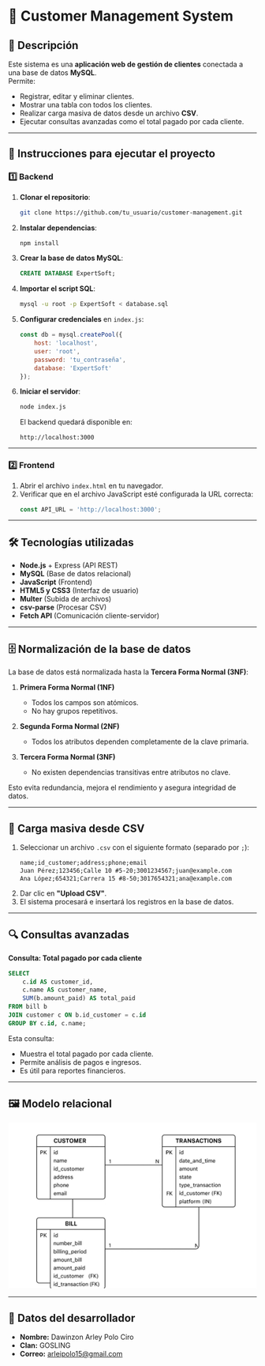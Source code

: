 # 📌 Customer Management System

## 📄 Descripción
Este sistema es una **aplicación web de gestión de clientes** conectada a una base de datos **MySQL**.  
Permite:
- Registrar, editar y eliminar clientes.
- Mostrar una tabla con todos los clientes.
- Realizar carga masiva de datos desde un archivo **CSV**.
- Ejecutar consultas avanzadas como el total pagado por cada cliente.

---

## 🚀 Instrucciones para ejecutar el proyecto

### 1️⃣ Backend
1. **Clonar el repositorio**:
   ```bash
   git clone https://github.com/tu_usuario/customer-management.git
   ```
2. **Instalar dependencias**:
   ```bash
   npm install
   ```
3. **Crear la base de datos MySQL**:
   ```sql
   CREATE DATABASE ExpertSoft;
   ```
4. **Importar el script SQL**:
   ```bash
   mysql -u root -p ExpertSoft < database.sql
   ```
5. **Configurar credenciales** en `index.js`:
   ```js
   const db = mysql.createPool({
       host: 'localhost',
       user: 'root',
       password: 'tu_contraseña',
       database: 'ExpertSoft'
   });
   ```
6. **Iniciar el servidor**:
   ```bash
   node index.js
   ```
   El backend quedará disponible en:
   ```
   http://localhost:3000
   ```

---

### 2️⃣ Frontend
1. Abrir el archivo `index.html` en tu navegador.
2. Verificar que en el archivo JavaScript esté configurada la URL correcta:
   ```js
   const API_URL = 'http://localhost:3000';
   ```

---

## 🛠 Tecnologías utilizadas
- **Node.js** + Express (API REST)
- **MySQL** (Base de datos relacional)
- **JavaScript** (Frontend)
- **HTML5 y CSS3** (Interfaz de usuario)
- **Multer** (Subida de archivos)
- **csv-parse** (Procesar CSV)
- **Fetch API** (Comunicación cliente-servidor)

---

## 🗄 Normalización de la base de datos
La base de datos está normalizada hasta la **Tercera Forma Normal (3NF)**:

1. **Primera Forma Normal (1NF)**  
   - Todos los campos son atómicos.  
   - No hay grupos repetitivos.
   
2. **Segunda Forma Normal (2NF)**  
   - Todos los atributos dependen completamente de la clave primaria.
   
3. **Tercera Forma Normal (3NF)**  
   - No existen dependencias transitivas entre atributos no clave.

Esto evita redundancia, mejora el rendimiento y asegura integridad de datos.

---

## 📂 Carga masiva desde CSV
1. Seleccionar un archivo `.csv` con el siguiente formato (separado por `;`):
   ```csv
   name;id_customer;address;phone;email
   Juan Pérez;123456;Calle 10 #5-20;3001234567;juan@example.com
   Ana López;654321;Carrera 15 #8-50;3017654321;ana@example.com
   ```
2. Dar clic en **"Upload CSV"**.
3. El sistema procesará e insertará los registros en la base de datos.

---

## 🔍 Consultas avanzadas

**Consulta: Total pagado por cada cliente**
```sql
SELECT 
    c.id AS customer_id,
    c.name AS customer_name,
    SUM(b.amount_paid) AS total_paid
FROM bill b
JOIN customer c ON b.id_customer = c.id
GROUP BY c.id, c.name;
```
Esta consulta:
- Muestra el total pagado por cada cliente.
- Permite análisis de pagos e ingresos.
- Es útil para reportes financieros.

---

## 🖼 Modelo relacional
![Modelo Relacional](MER.jpeg)


---

## 👤 Datos del desarrollador
- **Nombre:** Dawinzon Arley Polo Ciro
- **Clan:** GOSLING
- **Correo:** arleipolo15@gmail.com
